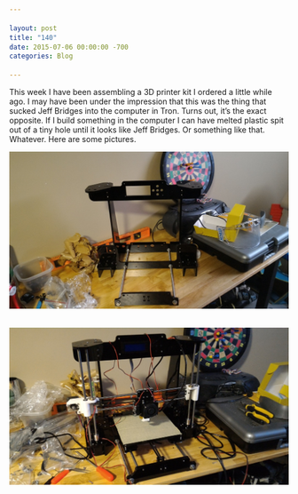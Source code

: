 ```yaml
---

layout: post  
title: "140"  
date: 2015-07-06 00:00:00 -700  
categories: Blog

---
```


This week I have been assembling a 3D printer kit I ordered a little while ago. I may have been under the impression that this was the thing that sucked Jeff Bridges into the computer in Tron. Turns out, it’s the exact opposite. If I build something in the computer I can have melted plastic spit out of a tiny hole until it looks like Jeff Bridges. Or something like that. Whatever. Here are some pictures.  

![Picture](/uploads/5388272_orig.jpg) 

![Picture](/uploads/1643746_orig.jpg)
